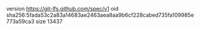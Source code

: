 version https://git-lfs.github.com/spec/v1
oid sha256:5fada53c2a83a14683ae2463aea8aa9b6cf228cabed735fa109985e773a59ca3
size 13437
